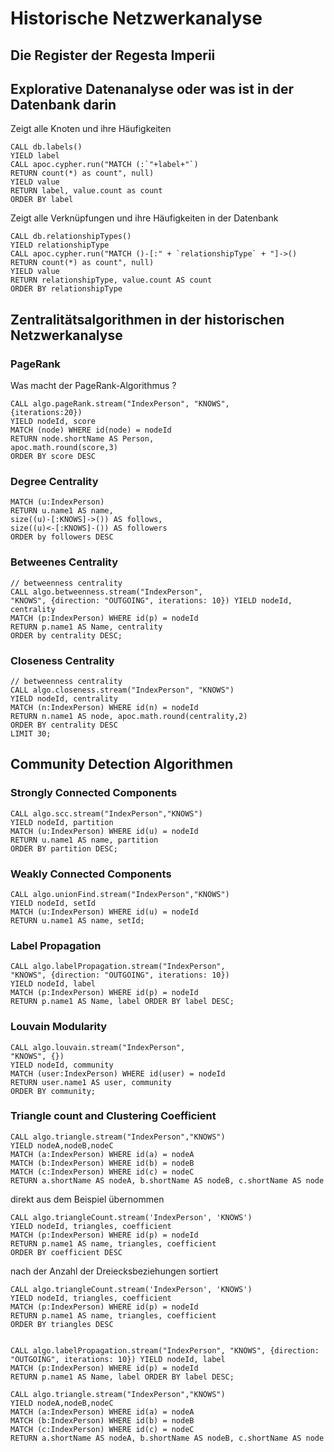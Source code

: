 
# Historische Netzwerkanalyse

## Die Register der Regesta Imperii


## Explorative Datenanalyse oder was ist in der Datenbank darin

Zeigt alle Knoten und ihre Häufigkeiten

~~~cypher
CALL db.labels()
YIELD label
CALL apoc.cypher.run("MATCH (:`"+label+"`)
RETURN count(*) as count", null)
YIELD value
RETURN label, value.count as count
ORDER BY label
~~~

Zeigt alle Verknüpfungen und ihre Häufigkeiten in der Datenbank

~~~cyper
CALL db.relationshipTypes()
YIELD relationshipType
CALL apoc.cypher.run("MATCH ()-[:" + `relationshipType` + "]->()
RETURN count(*) as count", null)
YIELD value
RETURN relationshipType, value.count AS count
ORDER BY relationshipType
~~~

## Zentralitätsalgorithmen in der historischen Netzwerkanalyse

### PageRank

Was macht der PageRank-Algorithmus ?

~~~cyper
CALL algo.pageRank.stream("IndexPerson", "KNOWS",
{iterations:20})
YIELD nodeId, score
MATCH (node) WHERE id(node) = nodeId
RETURN node.shortName AS Person,
apoc.math.round(score,3)
ORDER BY score DESC
~~~

### Degree Centrality

~~~cyper
MATCH (u:IndexPerson)
RETURN u.name1 AS name,
size((u)-[:KNOWS]->()) AS follows,
size((u)<-[:KNOWS]-()) AS followers
ORDER by followers DESC
~~~

### Betweenes Centrality

~~~cyper
// betweenness centrality
CALL algo.betweenness.stream("IndexPerson",
"KNOWS", {direction: "OUTGOING", iterations: 10}) YIELD nodeId, centrality
MATCH (p:IndexPerson) WHERE id(p) = nodeId
RETURN p.name1 AS Name, centrality
ORDER by centrality DESC;
~~~

### Closeness Centrality

~~~cyper
// betweenness centrality
CALL algo.closeness.stream("IndexPerson", "KNOWS")
YIELD nodeId, centrality
MATCH (n:IndexPerson) WHERE id(n) = nodeId
RETURN n.name1 AS node, apoc.math.round(centrality,2)
ORDER BY centrality DESC
LIMIT 30;
~~~

## Community Detection Algorithmen

### Strongly Connected Components

~~~cyper
CALL algo.scc.stream("IndexPerson","KNOWS")
YIELD nodeId, partition
MATCH (u:IndexPerson) WHERE id(u) = nodeId
RETURN u.name1 AS name, partition
ORDER BY partition DESC;
~~~

### Weakly Connected Components

~~~cyper
CALL algo.unionFind.stream("IndexPerson","KNOWS")
YIELD nodeId, setId
MATCH (u:IndexPerson) WHERE id(u) = nodeId
RETURN u.name1 AS name, setId;
~~~

### Label Propagation

~~~cypher
CALL algo.labelPropagation.stream("IndexPerson",
"KNOWS", {direction: "OUTGOING", iterations: 10})
YIELD nodeId, label
MATCH (p:IndexPerson) WHERE id(p) = nodeId
RETURN p.name1 AS Name, label ORDER BY label DESC;
~~~

### Louvain Modularity

~~~cyper
CALL algo.louvain.stream("IndexPerson",
"KNOWS", {})
YIELD nodeId, community
MATCH (user:IndexPerson) WHERE id(user) = nodeId
RETURN user.name1 AS user, community
ORDER BY community;
~~~

### Triangle count and Clustering Coefficient

~~~cyper
CALL algo.triangle.stream("IndexPerson","KNOWS")
YIELD nodeA,nodeB,nodeC
MATCH (a:IndexPerson) WHERE id(a) = nodeA
MATCH (b:IndexPerson) WHERE id(b) = nodeB
MATCH (c:IndexPerson) WHERE id(c) = nodeC
RETURN a.shortName AS nodeA, b.shortName AS nodeB, c.shortName AS node

~~~

direkt aus dem Beispiel übernommen

~~~cyper
CALL algo.triangleCount.stream('IndexPerson', 'KNOWS')
YIELD nodeId, triangles, coefficient
MATCH (p:IndexPerson) WHERE id(p) = nodeId
RETURN p.name1 AS name, triangles, coefficient
ORDER BY coefficient DESC
~~~

nach der Anzahl der Dreiecksbeziehungen sortiert

~~~cyper
CALL algo.triangleCount.stream('IndexPerson', 'KNOWS')
YIELD nodeId, triangles, coefficient
MATCH (p:IndexPerson) WHERE id(p) = nodeId
RETURN p.name1 AS name, triangles, coefficient
ORDER BY triangles DESC
~~~


~~~cypher

~~~


~~~cypher
CALL algo.labelPropagation.stream("IndexPerson", "KNOWS", {direction: "OUTGOING", iterations: 10}) YIELD nodeId, label
MATCH (p:IndexPerson) WHERE id(p) = nodeId
RETURN p.name1 AS Name, label ORDER BY label DESC;
~~~

~~~cypher
CALL algo.triangle.stream("IndexPerson","KNOWS")
YIELD nodeA,nodeB,nodeC
MATCH (a:IndexPerson) WHERE id(a) = nodeA
MATCH (b:IndexPerson) WHERE id(b) = nodeB
MATCH (c:IndexPerson) WHERE id(c) = nodeC
RETURN a.shortName AS nodeA, b.shortName AS nodeB, c.shortName AS node
~~~
